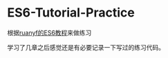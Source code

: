 # ES6-Tutorial-Practice

根据[ruanyf的ES6教程](http://es6.ruanyifeng.com/#README)来做练习

学习了几章之后感觉还是有必要记录一下写过的练习代码。
